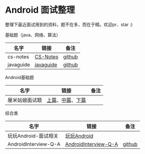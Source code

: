 # Android 面试整理

整理下最近面试用到的资料，题不在多，而在于精。欢迎pr、star :) 

基础题（java、网络、算法）

名字 | 链接 |  备注  
-|-|-
cs-notes | [CS-Notes](http://zhangchangle.com/#/) | [github](https://github.com/CyC2018/CS-Notes) |
javaguide | [javaguide](https://snailclimb.gitee.io/javaguide/#/) | [github](https://github.com/Snailclimb/JavaGuide) |

Android基础题

名字 | 链接 |  备注  
-|-|-
厘米姑娘面试题 | [上篇](https://www.jianshu.com/p/718aa3c1a70b)、[中篇](https://www.jianshu.com/p/2dd855aa1938)、[下篇](https://www.jianshu.com/p/168e52336b53)| |

综合类

名字 | 链接 |  备注  
-|-|-
玩玩Android-面试相关 | [玩玩Android](https://www.wanandroid.com/article/list/0?cid=73) | |
AndroidInterview-Q-A | [AndroidInterview-Q-A](hhttp://www.jackywang.tech/AndroidInterview-Q-A/interview/) | [github](https://github.com/JackyAndroid/AndroidInterview-Q-A) |
